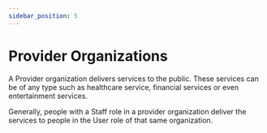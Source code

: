 ```yaml
---
sidebar_position: 5
---
```


# Provider Organizations

 A Provider organization delivers services to the public.  These services can be of any type such as healthcare service, financial services or even entertainment services.

 Generally, people with a Staff role in a provider organization deliver the services to people in the User role of that same organization.

 